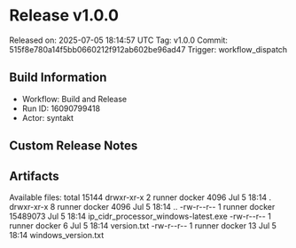 # Release v1.0.0

Released on: 2025-07-05 18:14:57 UTC
Tag: v1.0.0
Commit: 515f8e780a14f5bb0660212f912ab602be96ad47
Trigger: workflow_dispatch

## Build Information
- Workflow: Build and Release
- Run ID: 16090799418
- Actor: syntakt

## Custom Release Notes


## Artifacts
Available files:
total 15144
drwxr-xr-x 2 runner docker     4096 Jul  5 18:14 .
drwxr-xr-x 8 runner docker     4096 Jul  5 18:14 ..
-rw-r--r-- 1 runner docker 15489073 Jul  5 18:14 ip_cidr_processor_windows-latest.exe
-rw-r--r-- 1 runner docker        6 Jul  5 18:14 version.txt
-rw-r--r-- 1 runner docker       13 Jul  5 18:14 windows_version.txt
